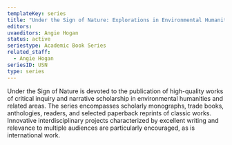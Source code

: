```yaml
---
templateKey: series
title: "Under the Sign of Nature: Explorations in Environmental Humanities"
editors: 
uvaeditors: Angie Hogan
status: active
seriestype: Academic Book Series
related_staff:
  - Angie Hogan
seriesID: USN
type: series
---
```

Under the Sign of Nature is devoted to the publication of high-quality works of critical inquiry and narrative scholarship in environmental humanities and related areas. The series encompasses scholarly monographs, trade books, anthologies, readers, and selected paperback reprints of classic works. Innovative interdisciplinary projects characterized by excellent writing and relevance to multiple audiences are particularly encouraged, as is international work.
